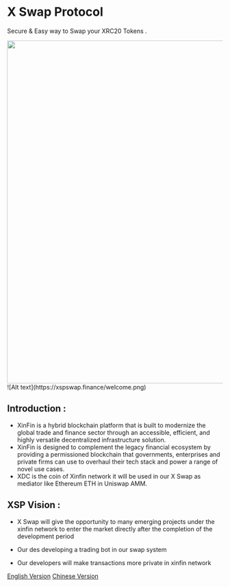 # X Swap Protocol

Secure & Easy way to Swap your XRC20 Tokens .


<img src="https://xspswap.finance/welcome.png" width="800px" height="auto">
![Alt text](https://xspswap.finance/welcome.png)

## Introduction : 


- XinFin is a hybrid blockchain platform that is built to modernize the global trade and finance sector through an accessible, efficient, and highly versatile decentralized infrastructure solution.
- XinFin is designed to complement the legacy financial ecosystem by providing a permissioned blockchain that governments, enterprises and private firms can use to overhaul their tech stack and power a range of novel use cases.
- XDC is the coin of Xinfin network it will be used in our X Swap as mediator like Ethereum ETH in Uniswap AMM.


## XSP Vision :


* X Swap will give the opportunity to many emerging projects under the xinfin network to enter the market directly after the completion of the development period

* Our des developing a trading bot in our swap system

* Our developers will make transactions more private in xinfin network




[English Version](https://xspswap.finance/WhitepaperV1.pdf)
[Chinese Version](https://xspswap.finance/CN.pdf)


